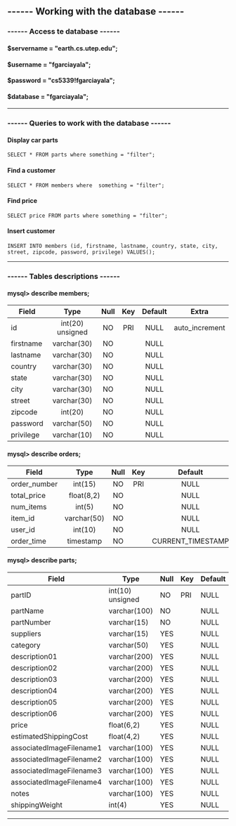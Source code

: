 ## ------ Working with the database ------

### ------ Access te database ------

####      $servername = "earth.cs.utep.edu";
####      $username = "fgarciayala";
####      $password = "cs5339!fgarciayala";
####      $database = "fgarciayala";
---
### ------ Queries to work with the database ------

#### Display car parts
```mysql
SELECT * FROM parts where something = "filter";
```

#### Find a customer
```mysql
SELECT * FROM members where  something = "filter";
```

#### Find price
```mysql
SELECT price FROM parts where something = "filter";
```

#### Insert customer
```mysql
INSERT INTO members (id, firstname, lastname, country, state, city, street, zipcode, password, privilege) VALUES();
```
---
### ------ Tables descriptions ------

#### mysql> describe members;

| Field     | Type             | Null | Key | Default | Extra          |
|-----------|:----------------:|:----:|:---:|:-------:|:--------------:|
| id        | int(20) unsigned | NO   | PRI | NULL    | auto_increment |
| firstname | varchar(30)      | NO   |     | NULL    |                |
| lastname  | varchar(30)      | NO   |     | NULL    |                |
| country   | varchar(30)      | NO   |     | NULL    |                |
| state     | varchar(30)      | NO   |     | NULL    |                |
| city      | varchar(30)      | NO   |     | NULL    |                |
| street    | varchar(30)      | NO   |     | NULL    |                |
| zipcode   | int(20)          | NO   |     | NULL    |                |
| password  | varchar(50)      | NO   |     | NULL    |                |
| privilege | varchar(10)      | NO   |     | NULL    |                |


#### mysql> describe orders;

| Field        | Type        | Null | Key | Default           | Extra |
|--------------|:-----------:|:----:|:---:|:-----------------:|:-----:|
| order_number | int(15)     | NO   | PRI | NULL              |       |
| total_price  | float(8,2)  | NO   |     | NULL              |       |
| num_items    | int(5)      | NO   |     | NULL              |       |
| item_id      | varchar(50) | NO   |     | NULL              |       |
| user_id      | int(10)     | NO   |     | NULL              |       |
| order_time   | timestamp   | NO   |     | CURRENT_TIMESTAMP |       |

#### mysql> describe parts;

| Field                    | Type             | Null | Key | Default | Extra          |
|--------------------------|------------------|------|-----|---------|----------------|
| partID                   | int(10) unsigned | NO   | PRI | NULL    | auto_increment |
| partName                 | varchar(100)     | NO   |     | NULL    |                |
| partNumber               | varchar(15)      | NO   |     | NULL    |                |
| suppliers                | varchar(15)      | YES  |     | NULL    |                |
| category                 | varchar(50)      | YES  |     | NULL    |                |
| description01            | varchar(200)     | YES  |     | NULL    |                |
| description02            | varchar(200)     | YES  |     | NULL    |                |
| description03            | varchar(200)     | YES  |     | NULL    |                |
| description04            | varchar(200)     | YES  |     | NULL    |                |
| description05            | varchar(200)     | YES  |     | NULL    |                |
| description06            | varchar(200)     | YES  |     | NULL    |                |
| price                    | float(6,2)       | YES  |     | NULL    |                |
| estimatedShippingCost    | float(4,2)       | YES  |     | NULL    |                |
| associatedImageFilename1 | varchar(100)     | YES  |     | NULL    |                |
| associatedImageFilename2 | varchar(100)     | YES  |     | NULL    |                |
| associatedImageFilename3 | varchar(100)     | YES  |     | NULL    |                |
| associatedImageFilename4 | varchar(100)     | YES  |     | NULL    |                |
| notes                    | varchar(100)     | YES  |     | NULL    |                |
| shippingWeight           | int(4)           | YES  |     | NULL    |                |

---
